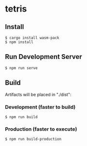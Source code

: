 # tetris

## Install
```
$ cargo install wasm-pack
$ npm install
```

## Run Development Server
```
$ npm run serve
```

## Build
Artifacts will be placed in "./dist":

### Development (faster to build)
```
$ npm run build
```

### Production (faster to execute)
```
$ npm run build-production
```
